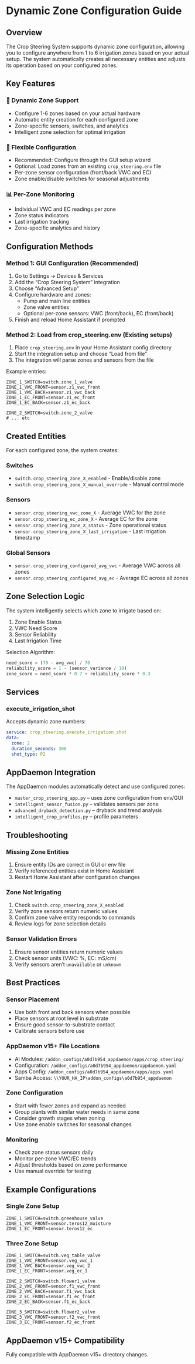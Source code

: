 # Dynamic Zone Configuration Guide

## Overview

The Crop Steering System supports dynamic zone configuration, allowing you to configure anywhere from 1 to 6 irrigation zones based on your actual setup. The system automatically creates all necessary entities and adjusts its operation based on your configured zones.

## Key Features

### 🚀 Dynamic Zone Support
- Configure 1-6 zones based on your actual hardware
- Automatic entity creation for each configured zone
- Zone-specific sensors, switches, and analytics
- Intelligent zone selection for optimal irrigation

### 🔧 Flexible Configuration
- Recommended: Configure through the GUI setup wizard
- Optional: Load zones from an existing `crop_steering.env` file
- Per-zone sensor configuration (front/back VWC and EC)
- Zone enable/disable switches for seasonal adjustments

### 📊 Per-Zone Monitoring
- Individual VWC and EC readings per zone
- Zone status indicators
- Last irrigation tracking
- Zone-specific analytics and history

## Configuration Methods

### Method 1: GUI Configuration (Recommended)

1. Go to Settings → Devices & Services
2. Add the “Crop Steering System” integration
3. Choose “Advanced Setup”
4. Configure hardware and zones:
   - Pump and main line entities
   - Zone valve entities
   - Optional per-zone sensors: VWC (front/back), EC (front/back)
5. Finish and reload Home Assistant if prompted

### Method 2: Load from crop_steering.env (Existing setups)

1. Place `crop_steering.env` in your Home Assistant config directory
2. Start the integration setup and choose “Load from file”
3. The integration will parse zones and sensors from the file

Example entries:
```env
ZONE_1_SWITCH=switch.zone_1_valve
ZONE_1_VWC_FRONT=sensor.z1_vwc_front
ZONE_1_VWC_BACK=sensor.z1_vwc_back
ZONE_1_EC_FRONT=sensor.z1_ec_front
ZONE_1_EC_BACK=sensor.z1_ec_back

ZONE_2_SWITCH=switch.zone_2_valve
# ... etc
```

## Created Entities

For each configured zone, the system creates:

### Switches
- `switch.crop_steering_zone_X_enabled` - Enable/disable zone
- `switch.crop_steering_zone_X_manual_override` - Manual control mode

### Sensors
- `sensor.crop_steering_vwc_zone_X` - Average VWC for the zone
- `sensor.crop_steering_ec_zone_X` - Average EC for the zone
- `sensor.crop_steering_zone_X_status` - Zone operational status
- `sensor.crop_steering_zone_X_last_irrigation` - Last irrigation timestamp

### Global Sensors
- `sensor.crop_steering_configured_avg_vwc` - Average VWC across all zones
- `sensor.crop_steering_configured_avg_ec` - Average EC across all zones

## Zone Selection Logic

The system intelligently selects which zone to irrigate based on:

1. Zone Enable Status
2. VWC Need Score
3. Sensor Reliability
4. Last Irrigation Time

Selection Algorithm:
```python
need_score = (70 - avg_vwc) / 70
reliability_score = 1 - (sensor_variance / 10)
zone_score = need_score * 0.7 + reliability_score * 0.3
```

## Services

### execute_irrigation_shot
Accepts dynamic zone numbers:
```yaml
service: crop_steering.execute_irrigation_shot
data:
  zone: 2
  duration_seconds: 300
  shot_type: P2
```

## AppDaemon Integration

The AppDaemon modules automatically detect and use configured zones:
- `master_crop_steering_app.py` – uses zone configuration from env/GUI
- `intelligent_sensor_fusion.py` – validates sensors per zone
- `advanced_dryback_detection.py` – dryback and trend analysis
- `intelligent_crop_profiles.py` – profile parameters

## Troubleshooting

### Missing Zone Entities
1. Ensure entity IDs are correct in GUI or env file
2. Verify referenced entities exist in Home Assistant
3. Restart Home Assistant after configuration changes

### Zone Not Irrigating
1. Check `switch.crop_steering_zone_X_enabled`
2. Verify zone sensors return numeric values
3. Confirm zone valve entity responds to commands
4. Review logs for zone selection details

### Sensor Validation Errors
1. Ensure sensor entities return numeric values
2. Check sensor units (VWC: %, EC: mS/cm)
3. Verify sensors aren’t `unavailable` or `unknown`

## Best Practices

### Sensor Placement
- Use both front and back sensors when possible
- Place sensors at root level in substrate
- Ensure good sensor-to-substrate contact
- Calibrate sensors before use

### AppDaemon v15+ File Locations
- AI Modules: `/addon_configs/a0d7b954_appdaemon/apps/crop_steering/`
- Configuration: `/addon_configs/a0d7b954_appdaemon/appdaemon.yaml`
- Apps Config: `/addon_configs/a0d7b954_appdaemon/apps/apps.yaml`
- Samba Access: `\\YOUR_HA_IP\addon_configs\a0d7b954_appdaemon`

### Zone Configuration
- Start with fewer zones and expand as needed
- Group plants with similar water needs in same zone
- Consider growth stages when zoning
- Use zone enable switches for seasonal changes

### Monitoring
- Check zone status sensors daily
- Monitor per-zone VWC/EC trends
- Adjust thresholds based on zone performance
- Use manual override for testing

## Example Configurations

### Single Zone Setup
```env
ZONE_1_SWITCH=switch.greenhouse_valve
ZONE_1_VWC_FRONT=sensor.teros12_moisture
ZONE_1_EC_FRONT=sensor.teros12_ec
```

### Three Zone Setup
```env
ZONE_1_SWITCH=switch.veg_table_valve
ZONE_1_VWC_FRONT=sensor.veg_vwc_1
ZONE_1_VWC_BACK=sensor.veg_vwc_2
ZONE_1_EC_FRONT=sensor.veg_ec_1

ZONE_2_SWITCH=switch.flower1_valve
ZONE_2_VWC_FRONT=sensor.f1_vwc_front
ZONE_2_VWC_BACK=sensor.f1_vwc_back
ZONE_2_EC_FRONT=sensor.f1_ec_front
ZONE_2_EC_BACK=sensor.f1_ec_back

ZONE_3_SWITCH=switch.flower2_valve
ZONE_3_VWC_FRONT=sensor.f2_vwc_front
ZONE_3_EC_FRONT=sensor.f2_ec_front
```

## AppDaemon v15+ Compatibility

Fully compatible with AppDaemon v15+ directory changes.